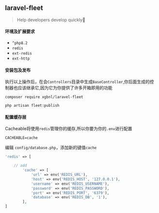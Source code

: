 ## laravel-fleet

> Help developers develop quickly🚀

#### 环境及扩展要求

- `^php8.2`
- `redis`
- `ext-redis`
- `ext-http`

#### 安装包及发布

执行以上操作后，在会`Controllers`目录中生成`BaseController`,你后面生成的控制器也应该继承它,因为它为你提供了许多开箱即用的功能

```shell
composer require xgbnl/laravel-fleet

php artisan fleet:publish 
```
#### 配置缓存层

Cacheable将使用`redis`管理你的缓存,所以你要为你的`.env`进行配置

```dotenv
CACHEABLE=cache
```

编辑 `config/database.php`，添加新的键值`cache`

```php 
'redis' => [

    // add 
        'cache' => [
            'url' => env('REDIS_URL'),
            'host' => env('REDIS_HOST', '127.0.0.1'),
            'username' => env('REDIS_USERNAME'),
            'password' => env('REDIS_PASSWORD'),
            'port' => env('REDIS_PORT', '6379'),
            'database' => env('REDIS_DB', '1'),
        ],
] 
```
